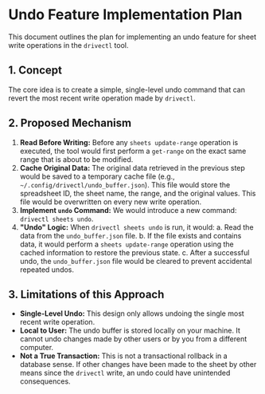 # Undo Feature Implementation Plan

This document outlines the plan for implementing an undo feature for sheet write operations in the `drivectl` tool.

## 1. Concept

The core idea is to create a simple, single-level undo command that can revert the most recent write operation made by `drivectl`.

## 2. Proposed Mechanism

1.  **Read Before Writing:** Before any `sheets update-range` operation is executed, the tool would first perform a `get-range` on the exact same range that is about to be modified.
2.  **Cache Original Data:** The original data retrieved in the previous step would be saved to a temporary cache file (e.g., `~/.config/drivectl/undo_buffer.json`). This file would store the spreadsheet ID, the sheet name, the range, and the original values. This file would be overwritten on every new write operation.
3.  **Implement `undo` Command:** We would introduce a new command: `drivectl sheets undo`.
4.  **"Undo" Logic:** When `drivectl sheets undo` is run, it would:
    a.  Read the data from the `undo_buffer.json` file.
    b.  If the file exists and contains data, it would perform a `sheets update-range` operation using the cached information to restore the previous state.
    c.  After a successful undo, the `undo_buffer.json` file would be cleared to prevent accidental repeated undos.

## 3. Limitations of this Approach

*   **Single-Level Undo:** This design only allows undoing the single most recent write operation.
*   **Local to User:** The undo buffer is stored locally on your machine. It cannot undo changes made by other users or by you from a different computer.
*   **Not a True Transaction:** This is not a transactional rollback in a database sense. If other changes have been made to the sheet by other means since the `drivectl` write, an undo could have unintended consequences.